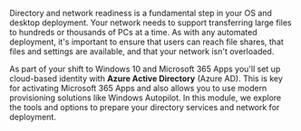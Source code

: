 Directory and network readiness is a fundamental step in your OS and desktop deployment. Your network needs to support transferring large files to hundreds or thousands of PCs at a time. As with any automated deployment, it's important to ensure that users can reach file shares, that files and settings are available, and that your network isn't overloaded.

As part of your shift to Windows 10 and Microsoft 365 Apps you'll set up cloud-based identity with **Azure Active Directory** (Azure AD). This is key for activating Microsoft 365 Apps and also allows you to use modern provisioning solutions like Windows Autopilot. In this module, we explore the tools and options to prepare your directory services and network for deployment.
